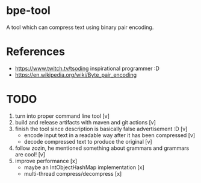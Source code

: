 # bpe-tool

A tool which can compress text using binary pair encoding. 

# References 
- https://www.twitch.tv/tsoding inspirational programmer :D
- https://en.wikipedia.org/wiki/Byte_pair_encoding

# TODO

1. turn into proper command line tool [v]
1. build and release artifacts with maven and git actions [v]
1. finish the tool since description is basically false advertisement :D [v]
    - encode input text in a readable way after it has been compressed [v]
    - decode compressed text to produce the original [v]
1. follow zozin, he mentioned something about grammars and grammars are cool! [v]
1. improve performance [x]
   - maybe an IntObjectHashMap implementation [x]
   - multi-thread compress/decompress [x]

